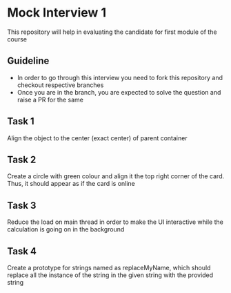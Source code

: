 # Mock Interview 1

This repository will help in evaluating the candidate for first module of the course

## Guideline

- In order to go through this interview you need to fork this repository and checkout respective branches
- Once you are in the branch, you are expected to solve the question and raise a PR for the same

## Task 1

Align the object to the center (exact center) of parent container

## Task 2

Create a circle with green colour and align it the top right corner of the card. Thus, it should appear as if the card is online

## Task 3

Reduce the load on main thread in order to make the UI interactive while the calculation is going on in the background

## Task 4

Create a prototype for strings named as replaceMyName, which should replace all the instance of the string in the given string with the provided string
